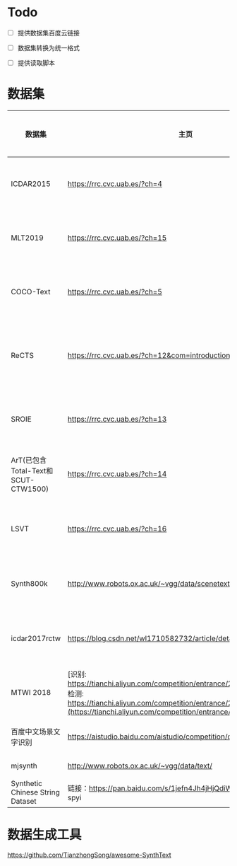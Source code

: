 # Todo

- [ ] 提供数据集百度云链接
- [ ] 数据集转换为统一格式
- [ ] 提供读取脚本




# 数据集

| 数据集                              | 主页                                                         | 适用情况  | 数据情况                                                     | 标注形式                                                     | 说明                                                         |
| ----------------------------------- | ------------------------------------------------------------ | --------- | ------------------------------------------------------------ | ------------------------------------------------------------ | ------------------------------------------------------------ |
| ICDAR2015                           | https://rrc.cvc.uab.es/?ch=4                                 | 检测&识别 | 语言: 英文     train:1,000     test:500                      | x1, y1, x2, y2, x3, y3, x4, y4, transcription                | 坐标: x1, y1, x2, y2, x3, y3, x4,  y4     transcription : 框内的文字信息 |
| MLT2019                             | https://rrc.cvc.uab.es/?ch=15                                | 检测&识别 | 语言: 混合     train:10,000     test:10,000                  | x1,y1,x2,y2,x3,y3,x4,y4,script,transcription                 | 坐标: x1, y1, x2, y2, x3, y3, x4,  y4     script: 文字所属语言     transcription : 框内的文字信息 |
| COCO-Text                           | https://rrc.cvc.uab.es/?ch=5                                 | 检测&识别 | 语言: 混合     train:43,686     validation:10,000     test:10,000 | json                                                         |                                                              |
| ReCTS                               | https://rrc.cvc.uab.es/?ch=12&com=introduction               | 检测&识别 | 语言: 混合     train:20,000     test:5,000                   | {       “chars”: [         {“points”:  [x1,y1,x2,y2,x3,y3,x4,y4], “transcription” : “trans1”, "ignore":0  },         {“points”:  [x1,y1,x2,y2,x3,y3,x4,y4], “transcription” : “trans2”, " ignore ":0  }],       “lines”: [         {“points”:  [x1,y1,x2,y2,x3,y3,x4,y4] , “transcription” : “trans3”, "ignore ":0  }],     } | points: x1,y1,x2,y2,x3,y3,x4,y4       chars: 字符级别的标注     lines: 行级别的标注.      transcription : 框内的文字信息     ignore: 0:不忽略，1:忽略 |
| SROIE                               | https://rrc.cvc.uab.es/?ch=13                                | 检测&识别 | 语言: 英文     train:699     test:400                        | x1, y1, x2, y2, x3, y3, x4, y4, transcription                | 坐标: x1, y1, x2, y2, x3, y3, x4,  y4     transcription : 框内的文字信息 |
| ArT(已包含Total-Text和SCUT-CTW1500) | https://rrc.cvc.uab.es/?ch=14                                | 检测&识别 | 语言: 混合     train: 5,603     test: 4,563                  | {     “gt_1”: [  {“points”: [[x1, y1], [x2, y2], …, [xn,  yn]], “transcription” : “trans1”, “language” : “Latin”,  "illegibility": false },             {“points”: [[x1, y1],  [x2, y2], …, [xn, yn]], “transcription” : “trans2”, “language” : “Chinese”,  "illegibility": false }],     } | points:  x1,y1,x2,y2,x3,y3,x4,y4…xn,yn      transcription : 框内的文字信息     language: 语言信息     illegibility: 是否模糊 |
| LSVT                                | https://rrc.cvc.uab.es/?ch=16                                | 检测&识别 | 语言: 混合     全标注     train: 30,000     test: 20,000     只标注文本     400,000 | {     “gt_1”: [  {“points”: [[x1, y1], [x2, y2], …, [xn,  yn]], “transcription” : “trans1”, "illegibility": false },             {“points”: [[x1, y1],  [x2, y2], …, [xn, yn]], “transcription” : “trans2”, "illegibility":  false }],     } | points:  x1,y1,x2,y2,x3,y3,x4,y4…xn,yn      transcription : 框内的文字信息     illegibility: 是否模糊 |
| Synth800k                           | http://www.robots.ox.ac.uk/~vgg/data/scenetext/              | 检测&识别 | 语言: 英文     800,000                                       | imnames:      wordBB:      charBB:      txt:                 | imnames: 文件名称     wordBB: 2*4*n,每张图像内的文本框     charBB: 2*4*n,每张图像内的字符框     txt: 每张图形内的字符串 |
| icdar2017rctw                       | https://blog.csdn.net/wl1710582732/article/details/89761818  | 检测&识别 | 语言: 混合     train:8,034     test:4,229                    | x1,y1,x2,y2,x3,y3,x4,y4,<识别难易程度>,transcription         | 坐标: x1, y1, x2, y2, x3, y3, x4,  y4     transcription : 框内的文字信息 |
| MTWI 2018                           | [识别:   https://tianchi.aliyun.com/competition/entrance/231684/introduction      检测: https://tianchi.aliyun.com/competition/entrance/231685/introduction](https://tianchi.aliyun.com/competition/entrance/231684/introduction) | 检测&识别 | 语言: 混合     train:10,000     test:10,000                  | x1, y1, x2, y2, x3, y3, x4, y4, transcription                | 坐标: x1, y1, x2, y2, x3, y3, x4,  y4     transcription : 框内的文字信息 |
| 百度中文场景文字识别                | https://aistudio.baidu.com/aistudio/competition/detail/20    | 识别      | 语言: 混合     train:未统计     test:未统计                  | h,w,name,value                                               | h: 图片高度     w: 图片宽度     name: 图片名     value: 图片上文字 |
| mjsynth                             | http://www.robots.ox.ac.uk/~vgg/data/text/                   | 识别      | 语言: 英文     9,000,000                                     | -                                                            | -                                                            |
| Synthetic Chinese String  Dataset   | 链接：https://pan.baidu.com/s/1jefn4Jh4jHjQdiWoanjKpQ 提取码：spyi | 识别      | 语言: 混合     300k                                          | -                                                            | -                                                            |

# 数据生成工具

 https://github.com/TianzhongSong/awesome-SynthText 